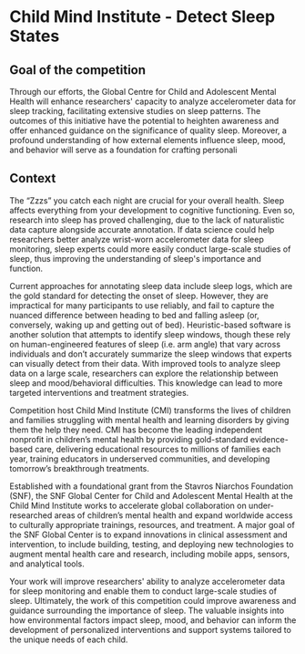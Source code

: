 # Child Mind Institute - Detect Sleep States

## Goal of the competition

Through our efforts, the Global Centre for Child and Adolescent Mental Health will enhance researchers' capacity to analyze accelerometer data for sleep tracking, facilitating extensive studies on sleep patterns. The outcomes of this initiative have the potential to heighten awareness and offer enhanced guidance on the significance of quality sleep. Moreover, a profound understanding of how external elements influence sleep, mood, and behavior will serve as a foundation for crafting personali
## Context
The “Zzzs” you catch each night are crucial for your overall health. Sleep affects everything from your development to cognitive 
functioning. Even so, research into sleep has proved challenging, due to the lack of naturalistic data capture alongside accurate 
annotation. If data science could help researchers better analyze wrist-worn accelerometer data for sleep monitoring, sleep experts could 
more easily conduct large-scale studies of sleep, thus improving the understanding of sleep's importance and function.

Current approaches for annotating sleep data include sleep logs, which are the gold standard for detecting the onset of sleep. However, 
they are impractical for many participants to use reliably, and fail to capture the nuanced difference between heading to bed and falling 
asleep (or, conversely, waking up and getting out of bed). Heuristic-based software is another solution that attempts to identify sleep 
windows, though these rely on human-engineered features of sleep (i.e. arm angle) that vary across individuals and don’t accurately 
summarize the sleep windows that experts can visually detect from their data. With improved tools to analyze sleep data on a large scale, 
researchers can explore the relationship between sleep and mood/behavioral difficulties. This knowledge can lead to more targeted 
interventions and treatment strategies.

Competition host Child Mind Institute (CMI) transforms the lives of children and families struggling with mental health and learning 
disorders by giving them the help they need. CMI has become the leading independent nonprofit in children’s mental health by providing 
gold-standard evidence-based care, delivering educational resources to millions of families each year, training educators in underserved 
communities, and developing tomorrow’s breakthrough treatments.

Established with a foundational grant from the Stavros Niarchos Foundation (SNF), the SNF Global Center for Child and Adolescent Mental 
Health at the Child Mind Institute works to accelerate global collaboration on under-researched areas of children’s mental health and 
expand worldwide access to culturally appropriate trainings, resources, and treatment. A major goal of the SNF Global Center is to expand 
innovations in clinical assessment and intervention, to include building, testing, and deploying new technologies to augment mental 
health care and research, including mobile apps, sensors, and analytical tools.

Your work will improve researchers' ability to analyze accelerometer data for sleep monitoring and enable them to conduct large-scale 
studies of sleep. Ultimately, the work of this competition could improve awareness and guidance surrounding the importance of sleep. The 
valuable insights into how environmental factors impact sleep, mood, and behavior can inform the development of personalized 
interventions and support systems tailored to the unique needs of each child.


